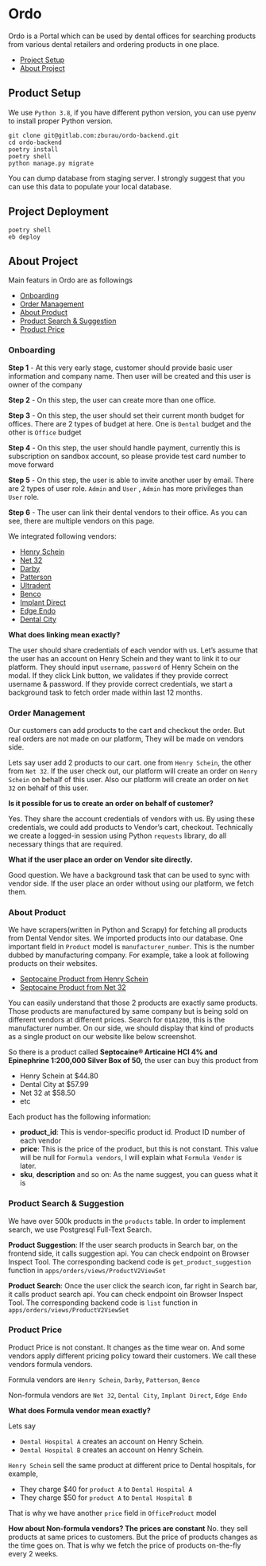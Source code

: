 # Ordo
Ordo is a Portal which can be used by dental offices for searching products from various dental retailers and ordering products in one place.

- [Project Setup](#project-setup)
- [About Project](#about-project)

## Product Setup
We use `Python 3.8`, if you have different python version, you can use pyenv to install proper Python version.
```shell
git clone git@gitlab.com:zburau/ordo-backend.git
cd ordo-backend
poetry install
poetry shell
python manage.py migrate
```
You can dump database from staging server. I strongly suggest that you can use this data to populate your local database.

## Project Deployment
```shell
poetry shell
eb deploy
```

## About Project
Main featurs in Ordo are as followings

- [Onboarding](#onboarding)
- [Order Management](#order-management)
- [About Product](#about-product)
- [Product Search & Suggestion](#product-search--suggestion)
- [Product Price](#product-price)


### Onboarding
**Step 1** - At this very early stage, customer should provide basic user information and company name. Then user will be created and this user is owner of the company

**Step 2** - On this step, the user can create more than one office.

**Step 3** - On this step, the user should set their current month budget for offices. There are 2 types of budget at here. One is `Dental` budget and the other is `Office` budget

**Step 4** - On this step, the user should handle payment, currently this is subscription on sandbox account, so please provide test card number to move forward

**Step 5** - On this step, the user is able to invite another user by email. There are 2 types of user role. `Admin` and `User` , `Admin` has more privileges than `User` role.

**Step 6** - The user can link their dental vendors to their office. As you can see, there are multiple vendors on this page.

We integrated following vendors:
- [Henry Schein](https://www.henryschein.com/)
- [Net 32](https://www.net32.com/)
- [Darby](https://www.darbydental.com/)
- [Patterson](https://www.pattersondental.com/)
- [Ultradent](https://www.ultradent.com/)
- [Benco](https://www.benco.com/)
- [Implant Direct](https://www.implantdirect.com/)
- [Edge Endo](https://www.edgeendo.com/)
- [Dental City](https://dentalcity.com/)

**What does linking mean exactly?**

The user should share credentials of each vendor with us. Let’s assume that the user has an account on Henry Schein and they want to link it to our platform. They should input `username`, `password` of Henry Schein on the modal. If they click Link button, we validates if they provide correct username & password. If they provide correct credentials, we start a background task to fetch order made within last 12 months.


### Order Management
Our customers can add products to the cart and checkout the order. But real orders are not made on our platform, They will be made on vendors side.

Lets say user add 2 products to our cart. one from `Henry Schein`, the other from `Net 32`. If the user check out, our platform will create an order on `Henry Schein` on behalf of this user. Also our platform will create an order on `Net 32` on behalf of this user.

**Is it possible for us to create an order on behalf of customer?**

Yes. They share the account credentials of vendors with us. By using these credentials, we could add products to Vendor’s cart, checkout. Technically we create a logged-in session using Python `requests` library, do all necessary things that are required.

**What if the user place an order on Vendor site directly.**

Good question. We have a background task that can be used to sync with vendor side. If the user place an order without using our platform, we fetch them.


### About Product
We have scrapers(written in Python and Scrapy) for fetching all products from Dental Vendor sites. We imported products into our database. One important field in `Product` model is `manufacturer_number`. This is the number dubbed by manufacturing company. For example, take a look at following products on their websites.

- [Septocaine Product from Henry Schein](https://www.henryschein.com/us-en/dental/p/anesthetics/injectables/septocaine-4-w-epi-1-7-ml-inj/2280944)
- [Septocaine Product from Net 32](https://www.net32.com/ec/septocaine-articaine-hcl-4-epinephrine-1200000-50-d-76280)

You can easily understand that those 2 products are exactly same products. Those products are manufactured by same company but is being sold on different vendors at different prices. Search for `01A1200`, this is the manufacturer number. On our side, we should display that kind of products as a single product on our website like below screenshot.

So there is a product called **Septocaine® Articaine HCl 4% and Epinephrine 1:200,000 Silver Box of 50,** the user can buy this product from

- Henry Schein at $44.80
- Dental City at $57.99
- Net 32 at $58.50
- etc

Each product has the following information:

- **product_id**: This is vendor-specific product id. Product ID number of each vendor
- **price**: This is the price of the product, but this is not constant. This value will be null for `Formula vendors`, I will explain what `Formula Vendor` is later.
- **sku**, **description** and so on: As the name suggest, you can guess what it is


### Product Search & Suggestion
We have over 500k products in the `products` table. In order to implement search, we use Postgresql Full-Text Search.

**Product Suggestion**: If the user search products in Search bar, on the frontend side, it calls suggestion api. You can check endpoint on Browser Inspect Tool. The corresponding backend code is `get_product_suggestion` function in `apps/orders/views/ProductV2ViewSet`

**Product Search**: Once the user click the search icon, far right in Search bar, it calls product search api. You can check endpoint oin Browser Inspect Tool. The corresponding backend code is `list` function in `apps/orders/views/ProductV2ViewSet`

### Product Price
Product Price is not constant. It changes as the time wear on. And some vendors apply different pricing policy toward their customers. We call these vendors formula vendors.

Formula vendors are `Henry Schein`, `Darby`, `Patterson`, `Benco`

Non-formula vendors are `Net 32`, `Dental City`, `Implant Direct`, `Edge Endo`

**What does Formula vendor mean exactly?**

Lets say

- `Dental Hospital A` creates an account on Henry Schein.
- `Dental Hospital B` creates an account on Henry Schein.

`Henry Schein` sell the same product at different price to Dental hospitals, for example,

- They charge $40 for `product A` to `Dental Hospital A`
- They charge $50 for `product A` to `Dental Hospital B`

That is why we have another `price` field in `OfficeProduct` model

**How about Non-formula vendors? The prices are constant**
No. they sell products at same prices to customers. But the price of products changes as the time goes on. That is why we fetch the price of products on-the-fly every 2 weeks.
